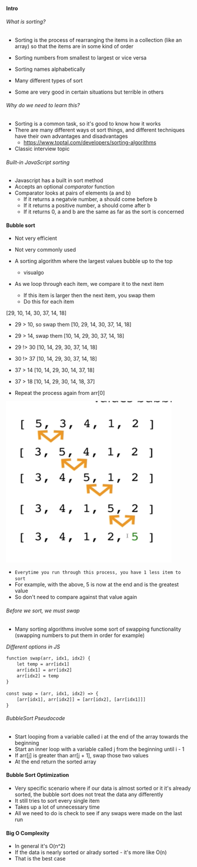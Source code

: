 #### Intro

###### What is sorting?

- Sorting is the process of rearranging the items in a collection (like an array) so that the items are in some kind of order

- Sorting numbers from smallest to largest or vice versa
- Sorting names alphabetically

- Many different types of sort
- Some are very good in certain situations but terrible in others

###### Why do we need to learn this?

- Sorting is a common task, so it's good to know how it works
- There are many different ways ot sort things, and different techniques have their own advantages and disadvantages
    - https://www.toptal.com/developers/sorting-algorithms
- Classic interview topic

###### Built-in JavaScript sorting

- Javascript has a built in sort method
- Accepts an optional *comparator* function
- Comparator looks at pairs of elements (a and b)
    * If it returns a negatvie number, a should come before b
    * If it returns a positive number, a should come after b
    * If it returns 0, a and b are the same as far as the sort is concerned

#### Bubble sort

- Not very efficient
- Not very commonly used

- A sorting algorithm where the largest values bubble up to the top
    * visualgo
- As we loop through each item, we compare it to the next item
    * If this item is larger then the next item, you swap them
    * Do this for each item

[29, 10, 14, 30, 37, 14, 18]
- 29 > 10, so swap them
[10, 29, 14, 30, 37, 14, 18]
- 29 > 14, swap them
[10, 14, 29, 30, 37, 14, 18]
- 29 !> 30
[10, 14, 29, 30, 37, 14, 18]
- 30 !> 37
[10, 14, 29, 30, 37, 14, 18]
- 37 > 14
[10, 14, 29, 30, 14, 37, 18]
- 37 > 18
[10, 14, 29, 30, 14, 18, 37]

- Repeat the process again from arr[0]

![](../images/11.png)

- `Everytime you run through this process, you have 1 less item to sort`
- For example, with the above, 5 is now at the end and is the greatest value
- So don't need to compare against that value again

###### Before we sort, we must swap

- Many sorting algorithms involve some sort of swapping functionality (swapping numbers to put them in order for example)

*Different options in JS*

```
function swap(arr, idx1, idx2) {
    let temp = arr[idx1]
    arr[idx1] = arr[idx2]
    arr[idx2] = temp
}

const swap = (arr, idx1, idx2) => {
    [arr[idx1], arr[idx2]] = [arr[idx2], [arr[idx1]]]
}
```

###### BubbleSort Pseudocode

- Start looping from a variable called i at the end of the array towards the beginning
- Start an inner loop with a variable called j from the beginning until i - 1
- If arr[j] is greater than arr[j + 1], swap those two values
- At the end return the sorted array

#### Bubble Sort Optimization

- Very specific scenario where if our data is almost sorted or it it's already sorted, the bubble sort does not treat the data any differently
- It still tries to sort every single item
- Takes up a lot of unnecessary time
- All we need to do is check to see if any swaps were made on the last run

#### Big O Complexity

- In general it's O(n^2)
- If the data is nearly sorted or alrady sorted - it's more like O(n)
- That is the best case